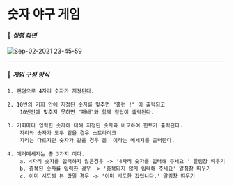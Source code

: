 # 숫자 야구 게임 
#### 🎯 *실행 화면*

![Sep-02-2021 23-45-59](https://user-images.githubusercontent.com/86669143/131865491-1ae4d7d6-07ac-4694-9b59-7a0e6cf3531e.gif)

---
#### 🧩 *게임 구성 방식*
    1. 랜덤으로 4자리 숫자가 지정된다. 

    2. 10번의 기회 안에 지정된 숫자를 맞추면 "홈런 !" 이 출력되고 
        10번안에 맞추지 못하면 "패배"와 함께 정답이 출력된다. 

    3. 기회마다 입력한 숫자에 대해 지정된 숫자와 비교하여 힌트가 출력된다.
        자리와 숫자가 모두 같을 경우 스트라이크 
        자리는 다르지만 숫자가 같을 경우 볼  이라는 메세지를 출력한다.

    4. 에러메세지는 총 3가지 이다.
        a. 4자리 숫자를 입력하지 않은경우 -> '4자리 숫자를 입력해 주세요 ' 알림창 띄우기
        b. 중복된 숫자를 입력한 경우 -> '중복되지 않게 입력해 주세요' 알침창 띄우기
        c. 이미 시도해 본 값일 경우 -> '이미 시도한 값입니다.' 알림창 띄우기  

